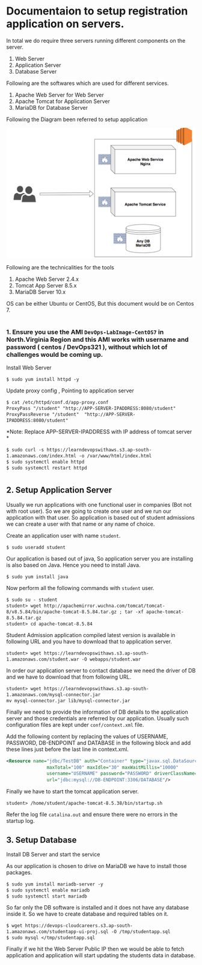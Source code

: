 # Documentaion to setup registration application on servers.

In total we do require three servers running different components on the server.

1. Web Server 
2. Application Server 
3. Database Server 


Following are the softwares which are used for different services.

1. Apache Web Server for Web Server 
2. Apache Tomcat for Application Server 
3. MariaDB for Database Server 

Following the Diagram been referred to setup application

![](images/03.PNG)


Following are the technicalities for the tools 

1. Apache Web Server 2.4.x 
2. Tomcat App Server 8.5.x 
3. MariaDB Server 10.x

OS can be either Ubuntu or CentOS, But this document would be on Centos 7.

#

### 1. Ensure you use the AMI `DevOps-LabImage-CentOS7` in North.Virginia Region and this AMI works with username and password ( centos / DevOps321 ), without which lot of challenges would be coming up.

Install Web Server 

```shell 
$ sudo yum install httpd -y
```

Update proxy config , Pointing to application server 

```shell 
$ cat /etc/httpd/conf.d/app-proxy.conf 
ProxyPass "/student" "http://APP-SERVER-IPADDRESS:8080/student"
ProxyPassReverse "/student"  "http://APP-SERVER-IPADDRESS:8080/student"
```

*Note: Replace APP-SERVER-IPADDRESS with IP address of tomcat server * 

```shell 
$ sudo curl -s https://learndevopswithaws.s3.ap-south-1.amazonaws.com/index.html -o /var/www/html/index.html
$ sudo systemctl enable httpd 
$ sudo systemctl restart httpd 
```

#

## 2. Setup Application Server 

Usually we run applications with one functional user in companies (Bot not with root user). So we are going to create one user and we run our application with that user. So application is based out of student admissions we can create a user with that name or any name of choice. 

Create an application user with name `student`. 

```shell 
$ sudo useradd student 
```

Our application is based out of java, So application server you are installing is also based on Java. Hence you need to install Java. 

```shell 
$ sudo yum install java 
```

Now perform all the following commands with `student` user. 

```shell 
$ sudo su - student 
student> wget http://apachemirror.wuchna.com/tomcat/tomcat-8/v8.5.84/bin/apache-tomcat-8.5.84.tar.gz ; tar -xf apache-tomcat-8.5.84.tar.gz
student> cd apache-tomcat-8.5.84
```

Student Admission application compiled latest version is available in following URL and you have to download that to application server.

```shell
student> wget https://learndevopswithaws.s3.ap-south-1.amazonaws.com/student.war -O webapps/student.war
```

In order our application server to contact database we need the driver of DB and we have to download that from following URL.

```shell
student> wget https://learndevopswithaws.s3.ap-south-1.amazonaws.com/mysql-connector.jar
mv mysql-connector.jar lib/mysql-connector.jar
```

Finally we need to provide the information of DB details to the application server and those credentials are referred by our application.
Usually such configuration files are kept under `conf/context.xml` file.

Add the following content by replacing the values of USERNAME, PASSWORD, DB-ENDPOINT and DATABASE in the following block and add these lines just before the last line in context.xml.

```xml
<Resource name="jdbc/TestDB" auth="Container" type="javax.sql.DataSource"
               maxTotal="100" maxIdle="30" maxWaitMillis="10000"
               username="USERNAME" password="PASSWORD" driverClassName="com.mysql.jdbc.Driver"
               url="jdbc:mysql://DB-ENDPOINT:3306/DATABASE"/>
``` 

Finally we have to start the tomcat application server.

```shell 
student> /home/student/apache-tomcat-8.5.38/bin/startup.sh 
```

Refer the log file `catalina.out` and ensure there were no errors in the startup log. 

## 3. Setup Database 

Install DB Server and start the service 

As our application is chosen to drive on MariaDB we have to install those packages.

```shell
$ sudo yum install mariadb-server -y
$ sudo systemctl enable mariadb 
$ sudo systemctl start mariadb
```

So far only the DB software is installed and it does not have any database inside it. So we have to create database and required tables on it. 

```shell 
$ wget https://devops-cloudcareers.s3.ap-south-1.amazonaws.com/studentapp-ui-proj.sql -O /tmp/studentapp.sql 
$ sudo mysql </tmp/studentapp.sql

```

Finally if we hit the Web Server Public IP then we would be able to fetch application and application will start updating the students data in database. 
